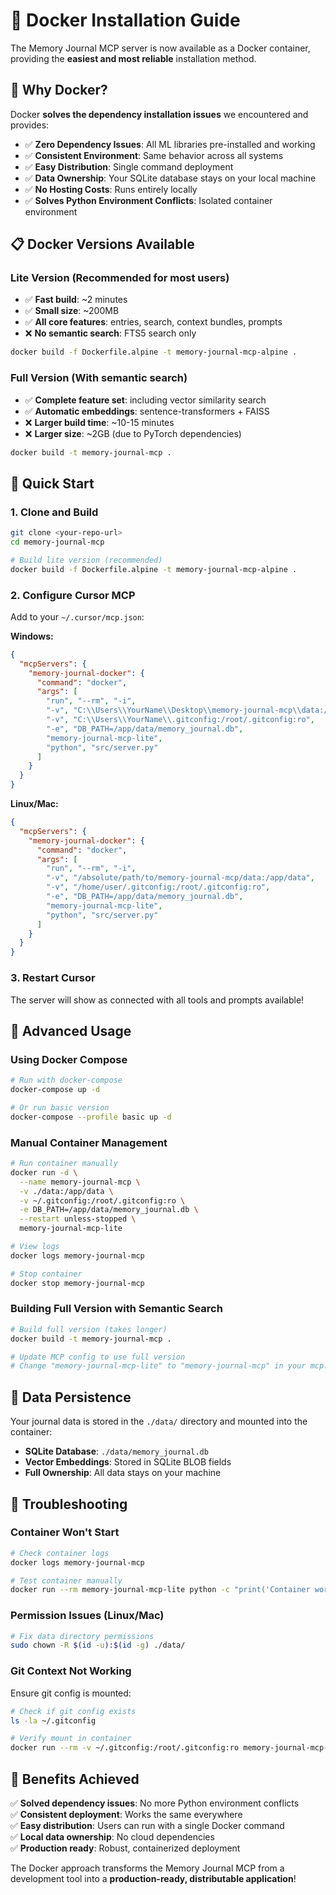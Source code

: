 # 🐳 Docker Installation Guide

The Memory Journal MCP server is now available as a Docker container, providing the **easiest and most reliable** installation method.

## 🎯 **Why Docker?**

Docker **solves the dependency installation issues** we encountered and provides:

- ✅ **Zero Dependency Issues**: All ML libraries pre-installed and working
- ✅ **Consistent Environment**: Same behavior across all systems  
- ✅ **Easy Distribution**: Single command deployment
- ✅ **Data Ownership**: Your SQLite database stays on your local machine
- ✅ **No Hosting Costs**: Runs entirely locally
- ✅ **Solves Python Environment Conflicts**: Isolated container environment

## 📋 **Docker Versions Available**

### **Lite Version** (Recommended for most users)
- ✅ **Fast build**: ~2 minutes
- ✅ **Small size**: ~200MB  
- ✅ **All core features**: entries, search, context bundles, prompts
- ❌ **No semantic search**: FTS5 search only

```bash
docker build -f Dockerfile.alpine -t memory-journal-mcp-alpine .
```

### **Full Version** (With semantic search)
- ✅ **Complete feature set**: including vector similarity search
- ✅ **Automatic embeddings**: sentence-transformers + FAISS
- ❌ **Larger build time**: ~10-15 minutes
- ❌ **Larger size**: ~2GB (due to PyTorch dependencies)

```bash
docker build -t memory-journal-mcp .
```

## 🚀 **Quick Start**

### 1. Clone and Build
```bash
git clone <your-repo-url>
cd memory-journal-mcp

# Build lite version (recommended)
docker build -f Dockerfile.alpine -t memory-journal-mcp-alpine .
```

### 2. Configure Cursor MCP
Add to your `~/.cursor/mcp.json`:

**Windows:**
```json
{
  "mcpServers": {
    "memory-journal-docker": {
      "command": "docker",
      "args": [
        "run", "--rm", "-i",
        "-v", "C:\\Users\\YourName\\Desktop\\memory-journal-mcp\\data:/app/data",
        "-v", "C:\\Users\\YourName\\.gitconfig:/root/.gitconfig:ro",
        "-e", "DB_PATH=/app/data/memory_journal.db",
        "memory-journal-mcp-lite",
        "python", "src/server.py"
      ]
    }
  }
}
```

**Linux/Mac:**
```json
{
  "mcpServers": {
    "memory-journal-docker": {
      "command": "docker",
      "args": [
        "run", "--rm", "-i",
        "-v", "/absolute/path/to/memory-journal-mcp/data:/app/data",
        "-v", "/home/user/.gitconfig:/root/.gitconfig:ro",
        "-e", "DB_PATH=/app/data/memory_journal.db",
        "memory-journal-mcp-lite",
        "python", "src/server.py"
      ]
    }
  }
}
```

### 3. Restart Cursor
The server will show as connected with all tools and prompts available!

## 🔧 **Advanced Usage**

### Using Docker Compose
```bash
# Run with docker-compose
docker-compose up -d

# Or run basic version
docker-compose --profile basic up -d
```

### Manual Container Management
```bash
# Run container manually
docker run -d \
  --name memory-journal-mcp \
  -v ./data:/app/data \
  -v ~/.gitconfig:/root/.gitconfig:ro \
  -e DB_PATH=/app/data/memory_journal.db \
  --restart unless-stopped \
  memory-journal-mcp-lite

# View logs
docker logs memory-journal-mcp

# Stop container
docker stop memory-journal-mcp
```

### Building Full Version with Semantic Search
```bash
# Build full version (takes longer)
docker build -t memory-journal-mcp .

# Update MCP config to use full version
# Change "memory-journal-mcp-lite" to "memory-journal-mcp" in your mcp.json
```

## 📁 **Data Persistence**

Your journal data is stored in the `./data/` directory and mounted into the container:
- **SQLite Database**: `./data/memory_journal.db`
- **Vector Embeddings**: Stored in SQLite BLOB fields
- **Full Ownership**: All data stays on your machine

## 🐛 **Troubleshooting**

### Container Won't Start
```bash
# Check container logs
docker logs memory-journal-mcp

# Test container manually
docker run --rm memory-journal-mcp-lite python -c "print('Container working!')"
```

### Permission Issues (Linux/Mac)
```bash
# Fix data directory permissions
sudo chown -R $(id -u):$(id -g) ./data/
```

### Git Context Not Working
Ensure git config is mounted:
```bash
# Check if git config exists
ls -la ~/.gitconfig

# Verify mount in container
docker run --rm -v ~/.gitconfig:/root/.gitconfig:ro memory-journal-mcp-lite cat /root/.gitconfig
```

## 🎉 **Benefits Achieved**

✅ **Solved dependency issues**: No more Python environment conflicts  
✅ **Consistent deployment**: Works the same everywhere  
✅ **Easy distribution**: Users can run with a single Docker command  
✅ **Local data ownership**: No cloud dependencies  
✅ **Production ready**: Robust, containerized deployment  

The Docker approach transforms the Memory Journal MCP from a development tool into a **production-ready, distributable application**!
